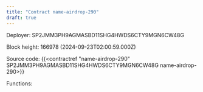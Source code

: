 ```yaml
---
title: "Contract name-airdrop-290"
draft: true
---
```

Deployer: SP2JMM3PH9AGMASBD11SHG4HWDS6CTY9MGN6CW48G


 



Block height: 166978 (2024-09-23T02:00:59.000Z)

Source code: {{<contractref "name-airdrop-290" SP2JMM3PH9AGMASBD11SHG4HWDS6CTY9MGN6CW48G name-airdrop-290>}}

Functions:


